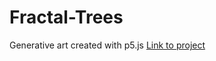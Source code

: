 # Fractal-Trees
Generative art created with p5.js
[Link to project](https://adi868.github.io/Fractal-Trees/)
